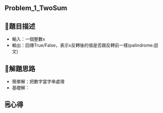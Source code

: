## Problem_1_TwoSum

## 🎯題目描述

- 輸入：一個整數x
- 輸出：回傳True/False，表示x反轉後的值是否跟反轉前一樣(palindrome:迴文)

## 🧠解題思路

- 簡單解：把數字當字串處理
- 基礎解：

## 🗒️心得
